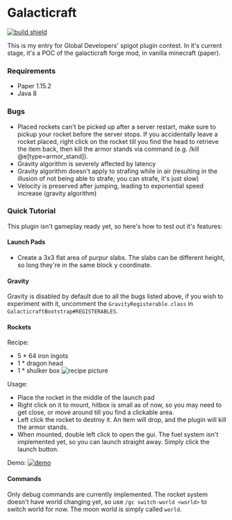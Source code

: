 # Galacticraft
[![build shield](https://img.shields.io/jenkins/build?jobUrl=https%3A%2F%2Fci.piggypiglet.me%2Fjob%2FGalacticraft%2F)](https://ci.piggypiglet.me/job/Galacticraft/)

This is my entry for Global Developers' spigot plugin contest. In it's current stage, it's a POC of the galacticraft forge mod, in vanilla minecraft (paper).

### Requirements
- Paper 1.15.2
- Java 8

### Bugs
- Placed rockets can't be picked up after a server restart, make sure to pickup your rocket before the server stops. If you accidentally leave a rocket placed, right click on the rocket till you find the head to retrieve the item back, then kill the armor stands via command (e.g. /kill @e[type=armor_stand]).
- Gravity algorithm is severely affected by latency
- Gravity algorithm doesn't apply to strafing while in air (resulting in the illusion of not being able to strafe; you can strafe, it's just slow)
- Velocity is preserved after jumping, leading to exponential speed increase (gravity algorithm)

### Quick Tutorial
This plugin isn't gameplay ready yet, so here's how to test out it's features:

#### Launch Pads
- Create a 3x3 flat area of purpur slabs. The slabs can be different height, so long they're in the same block y coordinate.

#### Gravity
Gravity is disabled by default due to all the bugs listed above, if you wish to experiment with it, uncomment the `GravityRegisterable.class` in `GalacticraftBootstrap#REGISTERABLES`.

#### Rockets
Recipe:
- 5 * 64 iron ingots
- 1 * dragon head
- 1 * shulker box
![recipe picture](https://p1g.pw/gc/rocketrecipe.png)

Usage:
- Place the rocket in the middle of the launch pad
- Right click on it to mount, hitbox is small as of now, so you may need to get close, or move around till you find a clickable area.
- Left click the rocket to destroy it. An item will drop, and the plugin will kill the armor stands.
- When mounted, double left click to open the gui. The fuel system isn't implemented yet, so you can launch straight away. Simply click the launch button.

Demo:
[![demo](https://p1g.pw/gc/trickvideo.PNG)](https://p1g.pw/gc/rockets3.mp4)

#### Commands
Only debug commands are currently implemented. The rocket system doesn't have world changing yet, so use `/gc switch-world <world>` to switch world for now. The moon world is simply called `world`. 